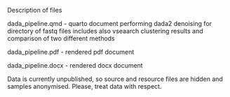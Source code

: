 Description of files

dada_pipeline.qmd - quarto document performing dada2 denoising for directory of fastq files
includes also vseaarch clustering results and comparison of two different methods

dada_pipeline.pdf - rendered pdf document

dada_pipeline.docx - rendered docx document

Data is currently unpublished, so source and resource files are hidden and samples anonymised. Please, treat data with respect.